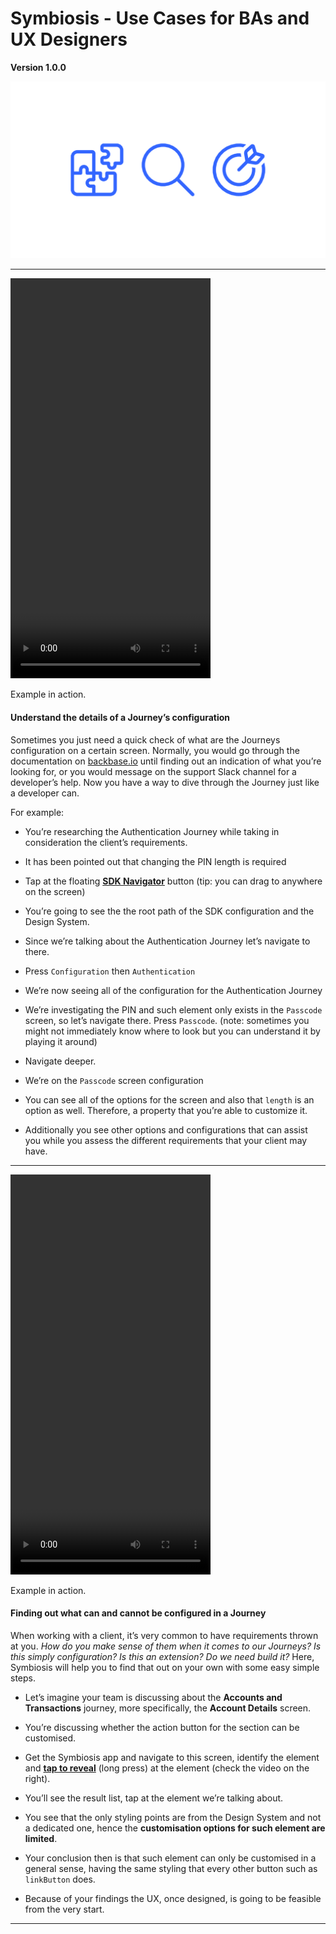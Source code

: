 # Symbiosis - Use Cases for BAs and UX Designers
**Version 1.0.0**

![](./symbiosis-use-cases-for-b-as-and-ux-designers-0.png)

----------

<video width="320" height="640" controls>
  <source src="video_1280.mp4" type="video/mp4">
</video>

Example in action.

#### Understand the details of a Journey’s configuration

Sometimes you just need a quick check of what are the Journeys configuration on a certain screen. Normally, you would go through the documentation on [backbase.io](http://backbase.io "http://backbase.io") until finding out an indication of what you’re looking for, or you would message on the support Slack channel for a developer’s help. Now you have a way to dive through the Journey just like a developer can.

For example:

*   You’re researching the Authentication Journey while taking in consideration the client’s requirements.
    
*   It has been pointed out that changing the PIN length is required
    
*   Tap at the floating [**SDK Navigator**](/wiki/spaces/ES/pages/3910238227 "/wiki/spaces/ES/pages/3910238227") button (tip: you can drag to anywhere on the screen)
    
*   You’re going to see the the root path of the SDK configuration and the Design System.
    
*   Since we’re talking about the Authentication Journey let’s navigate to there.
    
*   Press `Configuration` then `Authentication`
    
*   We’re now seeing all of the configuration for the Authentication Journey
    
*   We’re investigating the PIN and such element only exists in the `Passcode` screen, so let’s navigate there. Press `Passcode`. (note: sometimes you might not immediately know where to look but you can understand it by playing it around)
    
*   Navigate deeper.
    
*   We’re on the `Passcode` screen configuration
    
*   You can see all of the options for the screen and also that `length` is an option as well. Therefore, a property that you’re able to customize it.
    
*   Additionally you see other options and configurations that can assist you while you assess the different requirements that your client may have.
    

----------

<video width="320" height="640" controls>
  <source src="video_1280-2.mp4" type="video/mp4">
</video>

Example in action.

#### Finding out what can and cannot be configured in a Journey

When working with a client, it’s very common to have requirements thrown at you. _How do you make sense of them when it comes to our Journeys? Is this simply configuration? Is this an extension? Do we need build it?_ Here, Symbiosis will help you to find that out on your own with some easy simple steps.

*   Let’s imagine your team is discussing about the **Accounts and Transactions** journey, more specifically, the **Account Details** screen.
    
*   You’re discussing whether the action button for the section can be customised.
    
*   Get the Symbiosis app and navigate to this screen, identify the element and [**tap to reveal**](/wiki/spaces/ES/pages/3909943349 "/wiki/spaces/ES/pages/3909943349") (long press) at the element (check the video on the right).
    
*   You’ll see the result list, tap at the element we’re talking about.
    
*   You see that the only styling points are from the Design System and not a dedicated one, hence the **customisation options for such element are limited**.
    
*   Your conclusion then is that such element can only be customised in a general sense, having the same styling that every other button such as `linkButton` does.
    
*   Because of your findings the UX, once designed, is going to be feasible from the very start.
    

----------